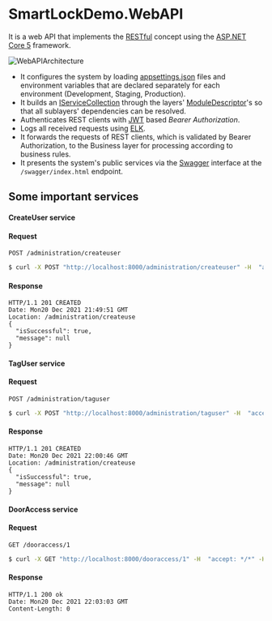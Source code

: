 # SmartLockDemo.WebAPI

It is a web API that implements the [RESTful](https://en.wikipedia.org/wiki/Representational_state_transfer) concept using the [ASP.NET Core 5](https://docs.microsoft.com/en-us/aspnet/core/?view=aspnetcore-5.0) framework.

![WebAPIArchitecture](https://user-images.githubusercontent.com/54269270/146836748-e1fc31fe-a6a4-4948-9580-a7668f970b1d.png)

- It configures the system by loading [appsettings.json](https://docs.microsoft.com/en-us/aspnet/core/fundamentals/configuration/?view=aspnetcore-5.0) files and environment variables that are declared separately for each environment (Development, Staging, Production).
- It builds an [IServiceCollection](https://docs.microsoft.com/en-us/dotnet/api/microsoft.extensions.dependencyinjection.iservicecollection?view=dotnet-plat-ext-6.0) through the layers' [ModuleDescriptor](https://github.com/onurkybsi/KybInfrastructure/tree/master/KybInfrastructure.Core/ModuleDescriptor)'s so that all sublayers' dependencies can be resolved.
- Authenticates REST clients with [JWT](https://jwt.io/introduction) based _Bearer Authorization_.
- Logs all received requests using [ELK](https://www.elastic.co/what-is/elk-stack).
- It forwards the requests of REST clients, which is validated by Bearer Authorization, to the Business layer for processing according to business rules.
- It presents the system's public services via the [Swagger](https://swagger.io/) interface at the `/swagger/index.html` endpoint.

## Some important services

#### CreateUser service

#### Request

`POST /administration/createuser`

```bash
$ curl -X POST "http://localhost:8000/administration/createuser" -H  "accept: */*" -H  "Authorization: Bearer eyJhbGciOiJIUzI1NiIsInR5cCI6IkpXVCJ9.eyJJRCI6IjEiLCJlbWFpbCI6IjEiLCJyb2xlIjoiQWRtaW4iLCJuYmYiOjE2NDAwMzY5MjMsImV4cCI6MTY0MDA4MDEyMywiaWF0IjoxNjQwMDM2OTIzfQ.OrGwRstua5ybvalEGmdD9tO3ca9CKzUOz-m9DgxByfc" -H  "Content-Type: application/json" -d "{\"email\":\"someemail@gmail.com\",\"password\":\"Strongpassword123!\"}"
```
#### Response
  ```
  HTTP/1.1 201 CREATED
  Date: Mon20 Dec 2021 21:49:51 GMT
  Location: /administration/createuse
  {
    "isSuccessful": true,
    "message": null
  }
```

#### TagUser service

#### Request

`POST /administration/taguser`

```bash
$ curl -X POST "http://localhost:8000/administration/taguser" -H  "accept: */*" -H  "Authorization: Bearer eyJhbGciOiJIUzI1NiIsInR5cCI6IkpXVCJ9.eyJJRCI6IjEiLCJlbWFpbCI6IjEiLCJyb2xlIjoiQWRtaW4iLCJuYmYiOjE2NDAwMzY5MjMsImV4cCI6MTY0MDA4MDEyMywiaWF0IjoxNjQwMDM2OTIzfQ.OrGwRstua5ybvalEGmdD9tO3ca9CKzUOz-m9DgxByfc" -H  "Content-Type: application/json" -d "{\"userId\":2,\"tagId\":1}"
```
#### Response
  ```
  HTTP/1.1 201 CREATED
  Date: Mon20 Dec 2021 22:00:46 GMT
  Location: /administration/createuse
  {
    "isSuccessful": true,
    "message": null
  }
```

#### DoorAccess service

#### Request

`GET /dooraccess/1`

```bash
$ curl -X GET "http://localhost:8000/dooraccess/1" -H  "accept: */*" -H  "Authorization: Bearer eyJhbGciOiJIUzI1NiIsInR5cCI6IkpXVCJ9.eyJJRCI6IjIiLCJlbWFpbCI6IjIiLCJyb2xlIjoiVXNlciIsIm5iZiI6MTY0MDAzNzc2NCwiZXhwIjoxNjQwMDgwOTY0LCJpYXQiOjE2NDAwMzc3NjR9.0oBJtS38pV1tjVUC-aXRgx-4VxtpZwPU6TjA-8sXF30"
```
#### Response
  ```
  HTTP/1.1 200 ok
  Date: Mon20 Dec 2021 22:03:03 GMT
  Content-Length: 0
```
